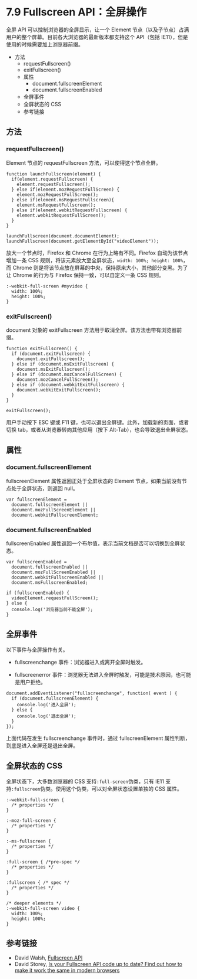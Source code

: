 # 7.9 Fullscreen API：全屏操作

全屏 API 可以控制浏览器的全屏显示，让一个 Element 节点（以及子节点）占满用户的整个屏幕。目前各大浏览器的最新版本都支持这个 API（包括 IE11），但是使用的时候需要加上浏览器前缀。

*   方法
    *   requestFullscreen()
    *   exitFullscreen()
    *   属性
        *   document.fullscreenElement
        *   document.fullscreenEnabled
    *   全屏事件
    *   全屏状态的 CSS
    *   参考链接

## 方法

### requestFullscreen()

Element 节点的 requestFullscreen 方法，可以使得这个节点全屏。

```
function launchFullscreen(element) {
  if(element.requestFullscreen) {
    element.requestFullscreen();
  } else if(element.mozRequestFullScreen) {
    element.mozRequestFullScreen();
  } else if(element.msRequestFullscreen){
    element.msRequestFullscreen();
  } else if(element.webkitRequestFullscreen) {
    element.webkitRequestFullScreen();
  }
}

launchFullscreen(document.documentElement);
launchFullscreen(document.getElementById("videoElement"));
```

放大一个节点时，Firefox 和 Chrome 在行为上略有不同。Firefox 自动为该节点增加一条 CSS 规则，将该元素放大至全屏状态，`width: 100%; height: 100%`，而 Chrome 则是将该节点放在屏幕的中央，保持原来大小，其他部分变黑。为了让 Chrome 的行为与 Firefox 保持一致，可以自定义一条 CSS 规则。

```
:-webkit-full-screen #myvideo {
  width: 100%;
  height: 100%;
}
```

### exitFullscreen()

document 对象的 exitFullscreen 方法用于取消全屏。该方法也带有浏览器前缀。

```
function exitFullscreen() {
  if (document.exitFullscreen) {
    document.exitFullscreen();
  } else if (document.msExitFullscreen) {
    document.msExitFullscreen();
  } else if (document.mozCancelFullScreen) {
    document.mozCancelFullScreen();
  } else if (document.webkitExitFullscreen) {
    document.webkitExitFullscreen();
  }
}

exitFullscreen();
```

用户手动按下 ESC 键或 F11 键，也可以退出全屏键。此外，加载新的页面，或者切换 tab，或者从浏览器转向其他应用（按下 Alt-Tab），也会导致退出全屏状态。

## 属性

### document.fullscreenElement

fullscreenElement 属性返回正处于全屏状态的 Element 节点，如果当前没有节点处于全屏状态，则返回 null。

```
var fullscreenElement =
  document.fullscreenElement ||
  document.mozFullScreenElement ||
  document.webkitFullscreenElement;
```

### document.fullscreenEnabled

fullscreenEnabled 属性返回一个布尔值，表示当前文档是否可以切换到全屏状态。

```
var fullscreenEnabled =
  document.fullscreenEnabled ||
  document.mozFullScreenEnabled ||
  document.webkitFullscreenEnabled ||
  document.msFullscreenEnabled;

if (fullscreenEnabled) {
  videoElement.requestFullScreen();
} else {
  console.log('浏览器当前不能全屏');
}
```

## 全屏事件

以下事件与全屏操作有关。

*   fullscreenchange 事件：浏览器进入或离开全屏时触发。

*   fullscreenerror 事件：浏览器无法进入全屏时触发，可能是技术原因，也可能是用户拒绝。

```
document.addEventListener("fullscreenchange", function( event ) {
  if (document.fullscreenElement) {
    console.log('进入全屏');
  } else {
    console.log('退出全屏');
  }
});
```

上面代码在发生 fullscreenchange 事件时，通过 fullscreenElement 属性判断，到底是进入全屏还是退出全屏。

## 全屏状态的 CSS

全屏状态下，大多数浏览器的 CSS 支持`:full-screen`伪类，只有 IE11 支持`:fullscreen`伪类。使用这个伪类，可以对全屏状态设置单独的 CSS 属性。

```
:-webkit-full-screen {
  /* properties */
}

:-moz-full-screen {
  /* properties */
}

:-ms-fullscreen {
  /* properties */
}

:full-screen { /*pre-spec */
  /* properties */
}

:fullscreen { /* spec */
  /* properties */
}

/* deeper elements */
:-webkit-full-screen video {
  width: 100%;
  height: 100%;
}
```

## 参考链接

*   David Walsh, [Fullscreen API](http://davidwalsh.name/fullscreen)
*   David Storey, [Is your Fullscreen API code up to date? Find out how to make it work the same in modern browsers](http://generatedcontent.org/post/70347573294/is-your-fullscreen-api-code-up-to-date-find-out-how-to)